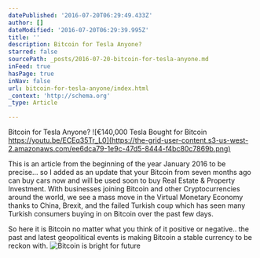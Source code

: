 ```yaml
---
datePublished: '2016-07-20T06:29:49.433Z'
author: []
dateModified: '2016-07-20T06:29:39.995Z'
title: ''
description: Bitcoin for Tesla Anyone?
starred: false
sourcePath: _posts/2016-07-20-bitcoin-for-tesla-anyone.md
inFeed: true
hasPage: true
inNav: false
url: bitcoin-for-tesla-anyone/index.html
_context: 'http://schema.org'
_type: Article

---
```

Bitcoin for Tesla Anyone?
![€140,000 Tesla Bought for Bitcoin  https://youtu.be/ECEq35Tr_L0](https://the-grid-user-content.s3-us-west-2.amazonaws.com/ee6dca79-1e9c-47d5-8444-f4bc80c7869b.png)

This is an article from the beginning of the year January 2016 to be precise... so I added as an update that your Bitcoin from seven months ago can buy cars now and will be used soon to buy Real Estate & Property Investment. With businesses joining Bitcoin and other Cryptocurrencies around the world, we see a mass move in the Virtual Monetary Economy thanks to China, Brexit, and the failed Turkish coup which has seen many Turkish consumers buying in on Bitcoin over the past few days.

So here it is Bitcoin no matter what you think of it positive or negative.. the past and latest geopolitical events is making Bitcoin a stable currency to be reckon with.
![Bitcoin is bright for future ](https://the-grid-user-content.s3-us-west-2.amazonaws.com/335d2c1f-6272-4d53-91ad-9f9b8b8042ba.jpg)
